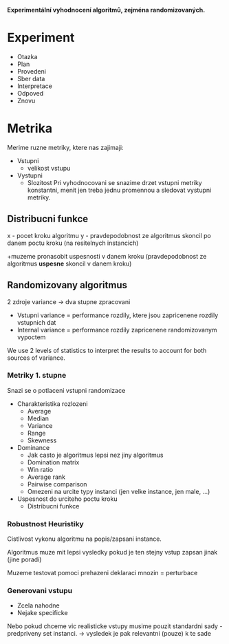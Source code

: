 **Experimentální vyhodnocení algoritmů, zejména randomizovaných.**

# Experiment
- Otazka
- Plan
- Provedeni
- Sber data
- Interpretace
- Odpoved
- Znovu
# Metrika
Merime ruzne metriky, ktere nas zajimaji:
- Vstupni
	- velikost vstupu
- Vystupni
	- Slozitost
Pri vyhodnocovani se snazime drzet vstupni metriky konstantni, menit jen treba jednu promennou a sledovat vystupni metriky.

## Distribucni funkce
x - pocet kroku algoritmu
y - pravdepodobnost ze algoritmus skoncil po danem poctu kroku
(na resitelnych instancich)

+muzeme pronasobit uspesnosti v danem kroku (pravdepodobnost ze algoritmus **uspesne** skoncil v danem kroku)

## Randomizovany algoritmus
2 zdroje variance -> dva stupne zpracovani
- Vstupni variance = performance rozdily, ktere jsou zapricenene rozdily vstupnich dat
- Internal variance = performance rozdily zapricenene randomizovanym vypoctem

We use 2 levels of statistics to interpret the results to account for both sources of variance.

### Metriky 1. stupne
Snazi se o potlaceni vstupni randomizace

- Charakteristika rozlozeni
	- Average
	- Median
	- Variance
	- Range
	- Skewness
- Dominance
	- Jak casto je algoritmus lepsi nez jiny algoritmus
	- Domination matrix
	- Win ratio
	- Average rank
	- Pairwise comparison
	- Omezeni na urcite typy instanci (jen velke instance, jen male, ...)
- Uspesnost do urciteho poctu kroku
	- Distribucni funkce

### Robustnost Heuristiky
Cistlivost vykonu algoritmu na popis/zapsani instance.

Algoritmus muze mit lepsi vysledky pokud je ten stejny vstup zapsan jinak (jine poradi)

Muzeme testovat pomoci prehazeni deklaraci mnozin = perturbace
### Generovani vstupu
- Zcela nahodne
- Nejake specificke

Nebo pokud chceme vic realisticke vstupy musime pouzit standardni sady - predpriveny set instanci.
-> vysledek je pak relevantni (pouze) k te sade
